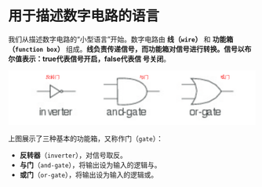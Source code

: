 用于描述数字电路的语言
================================================================================
我们从描述数字电路的“小型语言”开始。数字电路由 **线（`wire`）** 和 **功能箱（`function box`）** 
组成。**线负责传递信号，而功能箱对信号进行转换。信号以布尔值表示：true代表信号开启，false代表信
号关闭**。

![基本的门](img/1.png)

上图展示了三种基本的功能箱，又称作门（`gate`）：
+ **反转器**（`inverter`），对信号取反。
+ **与门**（`and-gate`），将输出设为输入的逻辑与。
+ **或门**（`or-gate`），将输出设为输入的逻辑或。

